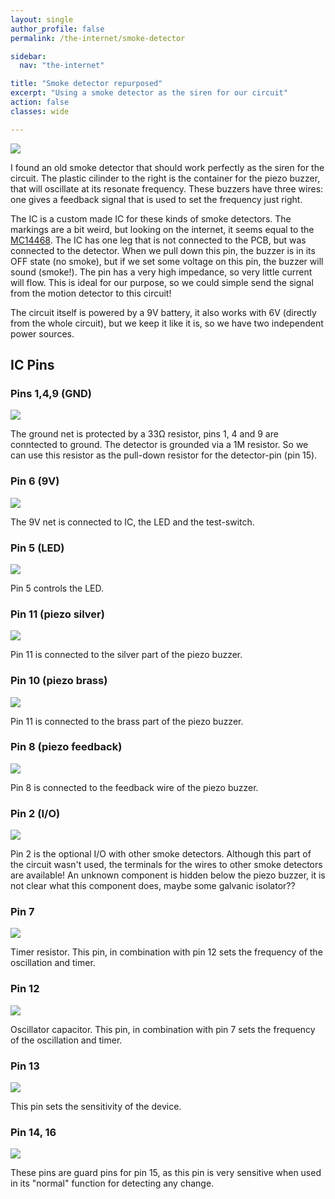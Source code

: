 ```yaml
---
layout: single
author_profile: false
permalink: /the-internet/smoke-detector

sidebar:
  nav: "the-internet"

title: "Smoke detector repurposed"
excerpt: "Using a smoke detector as the siren for our circuit"
action: false
classes: wide

---
```

![](/assets/images/the-internet/smoke-detector-front.png)

I found an old smoke detector that should work perfectly as the siren for the circuit. The plastic cilinder to the right is the container for the piezo buzzer, that will oscillate at its resonate frequency. These buzzers have three wires: one gives a feedback signal that is used to set the frequency just right.

The IC is a custom made IC for these kinds of smoke detectors. The markings are a bit weird, but looking on the internet, it seems equal to the [MC14468](https://www.nxp.com/docs/en/data-sheet/MC14468.pdf). The IC has one leg that is not connected to the PCB, but was connected to the detector. When we pull down this pin, the buzzer is in its OFF state (no smoke), but if we set some voltage on this pin, the buzzer will sound (smoke!). The pin has a very high impedance, so very little current will flow. This is ideal for our purpose, so we could simple send the signal from the motion detector to this circuit!

The circuit itself is powered by a 9V battery, it also works with 6V (directly from the whole circuit), but we keep it like it is, so we have two independent power sources.

## IC Pins

### Pins 1,4,9 (GND)

![](/assets/images/the-internet/smoke-detector-p149.png)

The ground net is protected by a 33Ω resistor, pins 1, 4 and 9 are conntected to ground. The detector is grounded via a 1M resistor. So we can use this resistor as the pull-down resistor for the detector-pin (pin 15).

### Pin 6 (9V)

![](/assets/images/the-internet/smoke-detector-p6.png)

The 9V net is connected to IC, the LED and the test-switch.

### Pin 5 (LED)

![](/assets/images/the-internet/smoke-detector-p5.png)

Pin 5 controls the LED.

### Pin 11 (piezo silver)

![](/assets/images/the-internet/smoke-detector-p11.png)

Pin 11 is connected to the silver part of the piezo buzzer.

### Pin 10 (piezo brass)

![](/assets/images/the-internet/smoke-detector-p10.png)

Pin 11 is connected to the brass part of the piezo buzzer.

### Pin 8 (piezo feedback)

![](/assets/images/the-internet/smoke-detector-p8.png)

Pin 8 is connected to the feedback wire of the piezo buzzer.

### Pin 2 (I/O)

![](/assets/images/the-internet/smoke-detector-p2.png)

Pin 2 is the optional I/O with other smoke detectors. Although this part of the circuit wasn't used, the terminals for the wires to other smoke detectors are available! An unknown component is hidden below the piezo buzzer, it is not clear what this component does, maybe some galvanic isolator??

### Pin 7

![](/assets/images/the-internet/smoke-detector-p7.png)

Timer resistor. This pin, in combination with pin 12 sets the frequency of the oscillation and timer.

### Pin 12

![](/assets/images/the-internet/smoke-detector-p12.png)

Oscillator capacitor. This pin, in combination with pin 7 sets the frequency of the oscillation and timer.

### Pin 13

![](/assets/images/the-internet/smoke-detector-p13.png)

This pin sets the sensitivity of the device.

### Pin 14, 16

![](/assets/images/the-internet/smoke-detector-p1416.png)

These pins are guard pins for pin 15, as this pin is very sensitive when used in its "normal" function for detecting any change.

